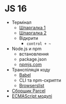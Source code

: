 # JS 16

- Термінал
  - [Шпаргалка 1](https://tproger.ru/translations/bash-cheatsheet/)
  - [Шпаргалка 2](https://habr.com/ru/company/ruvds/blog/445270/)
  - Відкрити
    - `control + ~`
- Node.js и npm
  - встановлення
  - package.json
  - [npmjs.com](https://www.npmjs.com/)
- Транспіляція коду
  - [Babel](https://babeljs.io/)
  - CLI та npm-скрипти
  - [Browserslist](https://github.com/browserslist/browserslist)
- [Сборщик Parcel](https://parceljs.org/)
- [ECMAScript модулі](https://exploringjs.com/es6/ch_modules.html)
